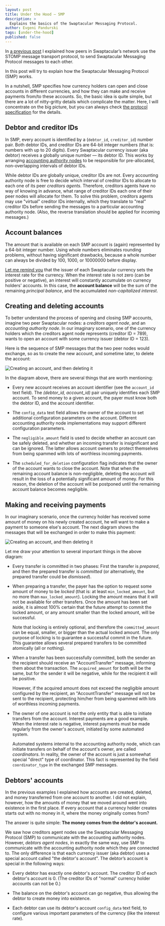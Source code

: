 ```yaml
---
layout: post
title: Under the Hood — SMP
description: >
  Explains the basics of the Swaptacular Messaging Protocol.
author: Evgeni Pandurski
tags: [under-the-hood]
published: false
---
```


In [a previous post](/2023/08/03/under-the-hood-message-transport/) I
explained how peers in Swaptacular’s network use the STOMP message transport
protocol, to send Swaptacular Messaging Protocol messages to each other.

In this post will try to explain how the Swaptacular Messaging Protocol
(SMP) works.

<!--more-->

In a nutshell, SMP specifies how currency holders can open and close
accounts in different currencies, and how they can make and receive payments
from/to these accounts. So, the basic idea is quite simple, but there are a
lot of nitty-gritty details which complicate the matter. Here, I will
concentrate on the big picture, but you can always check [the protocol
specification](/public/docs/protocol.pdf) for the details.

## Debtor and creditor IDs

In SMP, every account is identified by a (`debtor_id`, `creditor_id`) number
pair. Both debtor IDs, and creditor IDs are 64-bit integer numbers (that is:
numbers with up to 20 digits). Every Swaptacular currency issuer (aka
debtor) receives a globally unique number — its debtor ID. This works by
arranging [accounting authority nodes](/overview/) to be responsible for
pre-allocated, non-overlapping intervals of debtor IDs.

While debtor IDs are globally unique, creditor IDs are not. Every accounting
authority node is free to decide which interval of creditor IDs to allocate
to each one of its peer *creditors agents*. Therefore, creditors agents have
no way of knowing in advance, what range of creditor IDs each one of their
peer nodes will allocate for them. To solve this problem, creditors agents
may use "virtual" creditor IDs internally, which they translate to "real"
creditor IDs before sending the messages to a particular accounting
authority node. (Also, the reverse translation should be applied for
incoming messages.)

## Account balances

The amount that is available on each SMP account is (again) represented by a
64-bit integer number. Using whole numbers eliminates rounding problems,
without having significant drawbacks, because a whole number can always be
divided by 100, 1000, or 10000000 before display.

[Let me remind you](/2022/07/08/interest-rates-in-swaptacular/) that the
issuer of each Swaptacular currency sets the interest rate for the currency.
When the interest rate is not zero (can be positive or negative), an
interest will constantly accumulate on currency holders' accounts. In this
case, the **account balance** will be the sum of the remaining *principal
balance*, and the accumulated *non-capitalized interest*.

## Creating and deleting accounts

To better understand the process of opening and closing SMP accounts,
imagine two peer Swaptacular nodes: a *creditors agent node*, and an
*accounting authority node*. In our imaginary scenario, one of the currency
holders which the creditors agent node represents (creditor ID = 789), wants
to open an account with some currency issuer (debtor ID = 123).

Here is the sequence of SMP messages that the two peer nodes would exchange,
so as to create the new account, and sometime later, to delete the account:

<div class="message">
  <img src="/images/smp-configure-account.svg"
       alt="Creating an account, and then deleting it">
</div>

In the diagram above, there are several things that are worth mentioning:

* Every new account receives an account identifier (see the `account_id`
  text field). The *(debtor_id, account_id)* pair uniquely identifies each
  SMP account. To send money to a given account, the payer must know both
  the debtor ID, and the account identifier.

* The `config_data` text field allows the owner of the account to set
  additional configuration parameters on the account. Different accounting
  authority node implementations may support different configuration
  parameters.

* The `negligible_amount` field is used to decide whether an account can be
  safely deleted, and whether an incoming transfer is insignificant and can
  be ignored. The latter allows account owners to protect themselves from
  being spammed with lots of worthless incoming payments.

* The `scheduled_for_deletion` configuration flag indicates that the owner
  of the account wants to close the account. Note that when the remaining
  account balance is non-negligible, deleting the account will result in the
  loss of a potentially significant amount of money. For this reason, the
  deletion of the account will be postponed until the remaining account
  balance becomes negligible.

## Making and receiving payments

In our imaginary scenario, once the currency holder has received some amount
of money on his newly created account, he will want to make a payment to
someone else's account. The next diagram shows the messages that will be
exchanged in order to make this payment:

<div class="message">
  <img src="/images/smp-commit-transfer.svg"
       alt="Creating an account, and then deleting it">
</div>

Let me draw your attention to several important things in the above diagram:

* Every transfer is committed in two phases: First the transfer is
  *prepared*, and then the prepared transfer is *committed* (or
  alternatively, the prepared transfer could be *dismissed*).

* When preparing a transfer, the payer has the option to request some amount
  of money to be *locked* (that is: at least `min_locked_amount`, but no
  more than `max_locked_amount`). Locking the amount means that it will not
  be available for other transfers. Once the amount has been set aside, it
  is almost 100% certain that the future attempt to commit the locked
  amount, or any amount smaller than the locked amount, will be successful.

  Note that locking is entirely optional, and therefore the
  `committed_amount` can be equal, smaller, or bigger than the actual locked
  amount. The only purpose of locking is to guarantee a successful commit in
  the future. This guarantee allows several prepared transfers to be
  committed atomically (all or nothing).

* When a transfer has been successfully committed, both the sender an the
  recipient should receive an "AccountTransfer" message, informing them
  about the transaction. The `acquired_amount` for both will be the same,
  but for the sender it will be negative, while for the recipient it will be
  positive.

  However, if the acquired amount does not exceed the negligible amount
  configured by the recipient, an "AccountTransfer" message will not be sent
  to the recipient, protecting him/her from being spammed with lots of
  worthless incoming payments.

* The owner of one account is not the only entity that is able to initiate
  transfers from the account. Interest payments are a good example. When the
  interest rate is negative, interest payments must be made regularly from
  the owner's account, initiated by some automated system.

  Automated systems internal to the accounting authority node, which can
  initiate transfers on behalf of the account's owner, are called
  *coordinators*. In reality, the owner of the account is just a somewhat
  special "direct" type of coordinator. This fact is represented by the
  field `coordinator_type` in the exchanged SMP messages.

## Debtors' accounts

In the previous examples I explained how accounts are created, deleted, and
money transferred from one account to another. I did not explain, however,
how the amounts of money that we moved around went into existence in the
first place. If every account that a currency holder creates starts out with
no money in it, where the money originally comes from?

The answer is quite simple: **The money comes from the debtor's account.**

We saw how creditors agent nodes use the Swaptacular Messaging Protocol
(SMP) to communicate with the accounting authority nodes. However, *debtors
agent nodes*, in exactly the same way, use SMP to communicate with the
accounting authority node which they are connected to. The only difference
is that each currency issuer (aka debtor) uses a special account called "the
debtor's account". The debtor’s account is special in the following ways:

* Every debtor has exactly one debtor's account. The creditor ID of each
  debtor's account is 0. (The creditor IDs of "normal" currency holder
  accounts can not be 0.)

* The balance on the debtor's account can go negative, thus allowing the
  debtor to create money into existence.

* Each debtor can use its debtor's account ``config_data`` text field, to
  configure various important parameters of the currency (like the interest
  rate).
